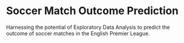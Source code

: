 # Soccer Match Outcome Prediction

Harnessing the potential of Exploratory Data Analysis to predict the outcome of soccer matches in the English Premier League.
